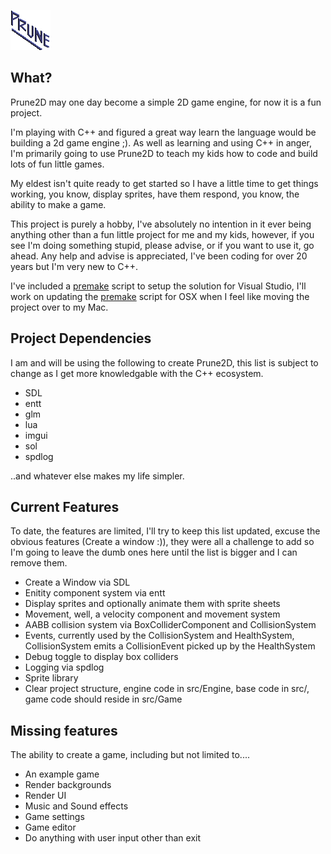 ![This is the logo](Sandbox/assets/prune/logo-64.png)

## What?

Prune2D may one day become a simple 2D game engine, for now it is a fun project.

I'm playing with C++ and figured a great way learn the language would be building a 2d game engine ;). As well as learning and using C++ in anger, I'm primarily going to use Prune2D to teach my kids how to code and build lots of fun little games.

My eldest isn't quite ready to get started so I have a little time to get things working, you know, display sprites, have them respond, you know, the ability to make a game.

This project is purely a hobby, I've absolutely no intention in it ever being anything other than a fun little project for me and my kids, however, if you see I'm doing something stupid, please advise, or if you want to use it, go ahead. Any help and advise is appreciated, I've been coding for over 20 years but I'm very new to C++.

I've included a [premake](https://github.com/premake) script to setup the solution for Visual Studio, I'll work on updating the [premake](https://github.com/premake) script for OSX when I feel like moving the project over to my Mac.

## Project Dependencies

I am and will be using the following to create Prune2D, this list is subject to change as I get more knowledgable with the C++ ecosystem.

- SDL
- entt
- glm
- lua
- imgui
- sol
- spdlog

..and whatever else makes my life simpler.

## Current Features

To date, the features are limited, I'll try to keep this list updated, excuse the obvious features (Create a window :)), they were all a challenge to add so I'm going to leave the dumb ones here until the list is bigger and I can remove them.

- Create a Window via SDL
- Enitity component system via entt
- Display sprites and optionally animate them with sprite sheets
- Movement, well, a velocity component and movement system
- AABB collision system via BoxColliderComponent and CollisionSystem
- Events, currently used by the CollisionSystem and HealthSystem, CollisionSystem emits a CollisionEvent picked up by the HealthSystem
- Debug toggle to display box colliders
- Logging via spdlog
- Sprite library
- Clear project structure, engine code in src/Engine, base code in src/, game code should reside in src/Game

## Missing features

The ability to create a game, including but not limited to....

- An example game
- Render backgrounds
- Render UI
- Music and Sound effects
- Game settings
- Game editor
- Do anything with user input other than exit

